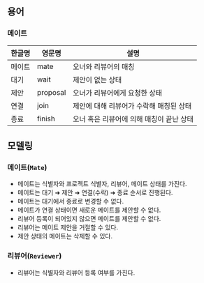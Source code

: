 ## 용어
### 메이트
| 한글명 | 영문명 | 설명 |
|-----| --- | --- |
| 메이트 | mate | 오너와 리뷰어의 매칭 |
| 대기  | wait | 제안이 없는 상태 |
| 제안  | proposal | 오너가 리뷰어에게 요청한 상태 |
| 연결  | join | 제안에 대해 리뷰어가 수락해 매칭된 상태 |
| 종료  | finish | 오너 혹은 리뷰어에 의해 매칭이 끝난 상태 |

## 모델링
### 메이트(`Mate`)
- 메이트는 식별자와 프로젝트 식별자, 리뷰어, 메이트 상태를 가진다.
- 메이트는 대기 ➜ 제안 ➜ 연결(수락) ➜ 종료 순서로 진행된다.
- 메이트는 대기에서 종료로 변경할 수 없다.
- 메이트가 연결 상태이면 새로운 메이트를 제안할 수 없다.
- 리뷰어 등록이 되어있지 않으면 메이트를 제안할 수 없다.
- 리뷰어는 메이트 제안을 거절할 수 있다.
- 제안 상태의 메이트는 삭제할 수 있다.

### 리뷰어(`Reviewer`)
- 리뷰어는 식별자와 리뷰어 등록 여부를 가진다.
